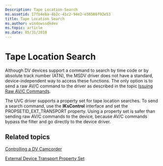 ```yaml
---
Description: Tape Location Search
ms.assetid: 17fb4eba-4b2c-41c2-94e2-e58586f92e53
title: Tape Location Search
ms.author: windowssdkdev
ms.topic: article
ms.date: 05/31/2018
---
```


# Tape Location Search

Although DV devices support a command to search by time code or by absolute track number (ATN), the MSDV driver does not have a standard, device-independent way to access these functions. The only option is to send a raw AV/C command to the driver as described in the topic [Issuing Raw AV/C Commands](issuing-raw-av-c-commands.md).

The UVC driver supports a property set for tape location searches. To send a search command, use the **IKsControl** interface and set the PROPSETID\_EXT\_TRANSPORT property. Using a property set is safer than sending raw AV/C commands to the device, because AV/C commands bypass the filter and go directly to the device driver.

## Related topics

<dl> <dt>

[Controlling a DV Camcorder](controlling-a-dv-camcorder.md)
</dt> <dt>

[External Device Transport Property Set](external-device-transport-property-set.md)
</dt> </dl>

 

 



